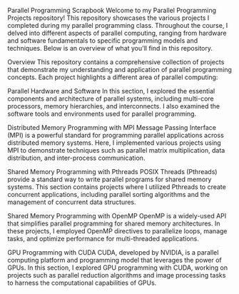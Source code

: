 Parallel Programming Scrapbook
Welcome to my Parallel Programming Projects repository! This repository showcases the various projects I completed during my parallel programming class. Throughout the course, I delved into different aspects of parallel computing, ranging from hardware and software fundamentals to specific programming models and techniques. Below is an overview of what you'll find in this repository.

Overview
This repository contains a comprehensive collection of projects that demonstrate my understanding and application of parallel programming concepts. Each project highlights a different area of parallel computing:

Parallel Hardware and Software
In this section, I explored the essential components and architecture of parallel systems, including multi-core processors, memory hierarchies, and interconnects. I also examined the software tools and environments used for parallel programming.

Distributed Memory Programming with MPI
Message Passing Interface (MPI) is a powerful standard for programming parallel applications across distributed memory systems. Here, I implemented various projects using MPI to demonstrate techniques such as parallel matrix multiplication, data distribution, and inter-process communication.

Shared Memory Programming with Pthreads
POSIX Threads (Pthreads) provide a standard way to write parallel programs for shared memory systems. This section contains projects where I utilized Pthreads to create concurrent applications, including parallel sorting algorithms and the management of concurrent data structures.

Shared Memory Programming with OpenMP
OpenMP is a widely-used API that simplifies parallel programming for shared memory architectures. In these projects, I employed OpenMP directives to parallelize loops, manage tasks, and optimize performance for multi-threaded applications.

GPU Programming with CUDA
CUDA, developed by NVIDIA, is a parallel computing platform and programming model that leverages the power of GPUs. In this section, I explored GPU programming with CUDA, working on projects such as parallel reduction algorithms and image processing tasks to harness the computational capabilities of GPUs.

